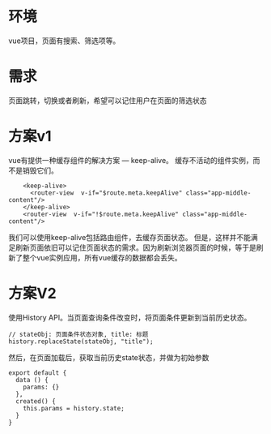 # 环境
vue项目，页面有搜索、筛选项等。
# 需求
页面跳转，切换或者刷新，希望可以记住用户在页面的筛选状态
# 方案v1
vue有提供一种缓存组件的解决方案 — keep-alive。
缓存不活动的组件实例，而不是销毁它们。
```
    <keep-alive>
      <router-view  v-if="$route.meta.keepAlive" class="app-middle-content"/>
    </keep-alive>
    <router-view  v-if="!$route.meta.keepAlive" class="app-middle-content"/>
```
我们可以使用keep-alive包括路由组件，去缓存页面状态。
但是，这样并不能满足刷新页面依旧可以记住页面状态的需求。因为刷新浏览器页面的时候，等于是刷新了整个vue实例应用，所有vue缓存的数据都会丢失。

# 方案V2
使用History API。当页面查询条件改变时，将页面条件更新到当前历史状态。

```
// stateObj: 页面条件状态对象, title: 标题
history.replaceState(stateObj, "title");
```
然后，在页面加载后，获取当前历史state状态，并做为初始参数
```
export default {
  data () {
    params: {}
  },
  created() {
    this.params = history.state;
  }
}
```
